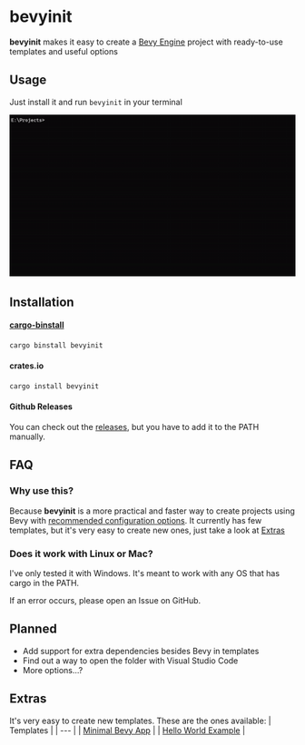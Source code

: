 # bevyinit

**bevyinit** makes it easy to create a [Bevy Engine](https://bevyengine.org/) project with ready-to-use templates and useful options


## Usage
Just install it and run `bevyinit` in your terminal

![example](repo/example.gif)

## Installation

#### [cargo-binstall](https://crates.io/crates/cargo-binstall)

```bash
cargo binstall bevyinit
```

#### crates.io

```bash
cargo install bevyinit
```

#### Github Releases

You can check out the
[releases](https://github.com/nigrodev/bevyinit/releases), but you have to add it to the PATH manually.

## FAQ

### Why use this?
Because **bevyinit** is a more practical and faster way to create projects using Bevy with [recommended configuration options](https://bevyengine.org/learn/book/getting-started/setup/). It currently has few templates, but it's very easy to create new ones, just take a look at [Extras](#extras)

### Does it work with Linux or Mac?
I've only tested it with Windows. It's meant to work with any OS that has cargo in the PATH.

If an error occurs, please open an Issue on GitHub.

## Planned
- Add support for extra dependencies besides Bevy in templates
- Find out a way to open the folder with Visual Studio Code
- More options...?

## Extras
It's very easy to create new templates. These are the ones available:
| Templates | 
| --- |
| [Minimal Bevy App](templates/minimal.ron) |
| [Hello World Example](templates/hello_world.ron) |